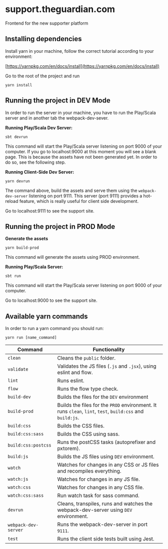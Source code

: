 support.theguardian.com
=======================

Frontend for the new supporter platform

## Installing dependencies

Install yarn in your machine, follow the correct tutorial according to your environment:

[https://yarnpkg.com/en/docs/install](https://yarnpkg.com/en/docs/install)

Go to the root of the project and run

`yarn install`

## Running the project in DEV Mode

In order to run the server in your machine, you have to run the Play/Scala server and in another tab the webpack-dev-sever.

**Running Play/Scala Dev Server:**

`sbt devrun`

This command will start the Play/Scala server listening on port 9000 of your computer. If you go to localhost:9000 at this moment you 
will see a blank page. This is because the assets have not been generated yet. In order to do so, see the following step.  

**Running Client-Side Dev Server:**

`yarn devrun`

The command above, build the assets and serve them using the `webpack-dev-server` listening on port 9111. This server (port 9111) 
provides a hot-reload feature, which is really useful for client side development.

Go to localhost:9111 to see the support site.

## Running the project in PROD Mode

**Generate the assets**

`yarn build-prod`

This command will generate the assets using PROD environment.

**Running Play/Scala Server:**

`sbt run`

This command will start the Play/Scala server listening on port 9000 of your computer.   


Go to localhost:9000 to see the support site.

## Available yarn commands

In order to run a yarn command you should run:

`yarn run [name_command]`

| Command              | Functionality |
|----------------------|---------------|
| `clean`              | Cleans the `public` folder. |
| `validate`           | Validates the JS files (`.js` and `.jsx`), using eslint and flow. |
| `lint`               | Runs eslint. |
| `flow`               | Runs the flow type check. |
| `build-dev`          | Builds the files for the `DEV` environment |
| `build-prod`         | Builds the files for the `PROD` environment. It runs `clean`, `lint`, `test`, `build:css` and `build:js`. |
| `build:css`          | Builds the CSS files. |
| `build:css:sass`     | Builds the CSS using sass. |
| `build:css:postcss`  | Runs the postCSS tasks (autoprefixer and pxtorem). |
| `build:js`           | Builds the JS files using `DEV` environment. |
| `watch`              | Watches for changes in any CSS or JS files and recompiles everything. |
| `watch:js`           | Watches for changes in any JS file. |
| `watch:css`          | Watches for changes in any CSS file. |
| `watch:css:sass`     | Run watch task for sass command. |
| `devrun`             | Cleans, transpiles, runs and watches the webpack-dev-server using `DEV` environment. |
| `webpack-dev-server` | Runs the webpack-dev-server in port `9111`. |
| `test`               | Runs the client side tests built using Jest.  |

